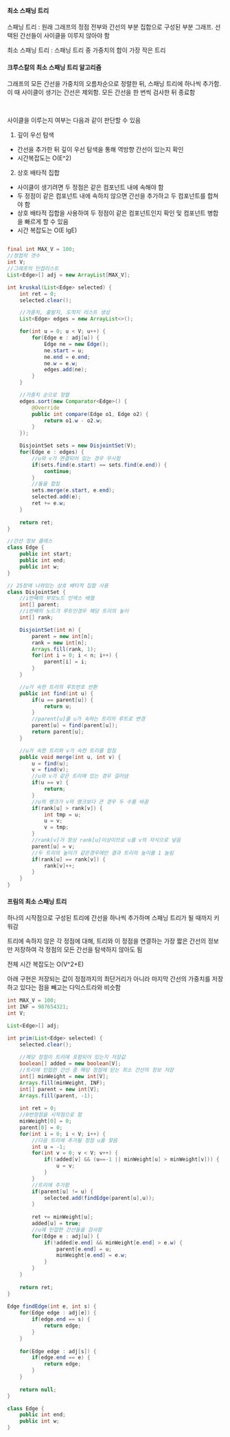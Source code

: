 #### 최소 스패닝 트리
스패닝 트리 : 원래 그래프의 정점 전부와 간선의 부분 집합으로 구성된 부분 그래프. 선택된 간선들이 사이클을 이루지 않아야 함

최소 스패닝 트리 : 스패닝 트리 중 가중치의 합이 가장 작은 트리


#### 크루스칼의 최소 스패닝 트리 알고리즘
그래프의 모든 간선을 가중치의 오름차순으로 정렬한 뒤, 스패닝 트리에 하나씩 추가함. 이 때 사이클이 생기는 간선은 제외함.
모든 간선을 한 번씩 검사한 뒤 종료함

<br>

사이클을 이루는지 여부는 다음과 같이 판단할 수 있음
1. 깊이 우선 탐색
- 간선을 추가한 뒤 깊이 우선 탐색을 통해 역방향 간선이 있는지 확인
- 시간복잡도는 O(E^2)

2. 상호 배타적 집합
- 사이클이 생기려면 두 정점은 같은 컴포넌트 내에 속해야 함 
- 두 정점이 같은 컴포넌트 내에 속하지 않으면 간선을 추가하고 두 컴포넌트를 합쳐야 함
- 상호 배타적 집합을 사용하여 두 정점이 같은 컴포넌트인지 확인 및 컴포넌트 병합을 빠르게 할 수 있음
- 시간 복잡도는 O(E lgE)

```java

final int MAX_V = 100;
//정점의 갯수
int V;
//그래프의 인접리스트
List<Edge>[] adj = new ArrayList[MAX_V];

int kruskal(List<Edge> selected) {
    int ret = 0;
    selected.clear();

    //가중치, 출발지, 도착지 리스트 생성
    List<Edge> edges = new ArrayList<>();

    for(int u = 0; u < V; u++) {
        for(Edge e : adj[u]) {
            Edge ne = new Edge();
            ne.start = u;
            ne.end = e.end;
            ne.w = e.w;
            edges.add(ne);
        }
    }

    //가중치 순으로 정렬
    edges.sort(new Comparator<Edge>() {
        @Override
        public int compare(Edge o1, Edge o2) {
            return o1.w - o2.w;
        }
    });

    DisjointSet sets = new DisjointSet(V);
    for(Edge e : edges) {
        //u와 v가 연결되어 있는 경우 무시함
        if(sets.find(e.start) == sets.find(e.end)) {
            continue;
        }
        //둘을 합침
        sets.merge(e.start, e.end);
        selected.add(e);
        ret += e.w;
    }
    
    return ret;
}

//간선 정보 클래스
class Edge {
    public int start;
    public int end;
    public int w;
}

// 25장에 나와있는 상호 배타적 집합 사용
class DisjointSet {
    //i번째의 부모노드 인덱스 배열
    int[] parent;
    //i번째의 노드가 루트인경우 해당 트리의 높이
    int[] rank;

    DisjointSet(int n) {
        parent = new int[n];
        rank = new int[n];
        Arrays.fill(rank, 1);
        for(int i = 0; i < n; i++) {
            parent[i] = i;
        }
    }

    //u가 속한 트리의 루트번호 반환
    public int find(int u) {
        if(u == parent[u]) {
            return u;
        }
        //parent[u]를 u가 속하는 트리의 루트로 변경
        parent[u] = find(parent[u]);
        return parent[u];
    }

    //u가 속한 트리와 v가 속한 트리를 합침
    public void merge(int u, int v) {
        u = find(u);
        v = find(v);
        //u와 v가 같은 트리에 있는 경우 걸러냄
        if(u == v) {
            return;
        }
        //u의 랭크가 v의 랭크보다 큰 경우 두 수를 바꿈
        if(rank[u] > rank[v]) {
            int tmp = u;
            u = v;
            v = tmp;
        }
        //rank[v]가 항상 rank[u]이상이므로 u를 v의 자식으로 넣음
        parent[u] = v;
        //두 트리의 높이가 같은경우에만 결과 트리의 높이를 1 늘림
        if(rank[u] == rank[v]) {
            rank[v]++;
        }
    }
}
```

#### 프림의 최소 스패닝 트리
하나의 시작점으로 구성된 트리에 간선을 하나씩 추가하며 스패닝 트리가 될 때까지 키워감

트리에 속하지 않은 각 정점에 대해, 트리와 이 정점을 연결하는 가장 짧은 간선의 정보만 저장하여 각 정점의 모든 간선을 탐색하지 않아도 됨

전체 시간 복잡도는 O(V^2+E)

아래 구현은 저장되는 값이 정점까지의 최단거리가 아니라 마지막 간선의 가중치를 저장하고 있다는 점을 빼고는 다익스트라와 비슷함


```java
int MAX_V = 100;
int INF = 987654321;
int V;

List<Edge>[] adj;

int prim(List<Edge> selected) {
    selected.clear();
    
    //해당 정점이 트리에 포함되어 있는지 저장값
    boolean[] added = new boolean[V];
    //트리에 인접한 간선 중 해당 정점에 닫는 최소 간선의 정보 저장
    int[] minWeight = new int[V];
    Arrays.fill(minWeight, INF);
    int[] parent = new int[V];
    Arrays.fill(parent, -1);
    
    int ret = 0;
    //0번정점을 시작점으로 함
    minWeight[0] = 0;
    parent[0] = 0;
    for(int i = 0; i < V; i++) {
        //다음 트리에 추가될 정점 u를 찾음
        int u = -1;
        for(int v = 0; v < V; v++) {
            if(!added[v] && (u==-1 || minWeight[u] > minWeight[v])) {
                u = v;
            }
        }
        //트리에 추가함
        if(parent[u] != u) {
            selected.add(findEdge(parent[u],u));
        }
        
        ret += minWeight[u];
        added[u] = true;
        //u에 인접한 간선들을 검사함
        for(Edge e : adj[u]) {
            if(!added[e.end] && minWeight[e.end] > e.w) {
                parent[e.end] = u;
                minWeight[e.end] = e.w;
            }
        }
    }
    
    return ret;
}
    
Edge findEdge(int e, int s) {
    for(Edge edge : adj[e]) {
        if(edge.end == s) {
            return edge;
        }
    }
    
    for(Edge edge : adj[s]) {
        if(edge.end == e) {
            return edge;
        }
    }
    
    return null;
}

class Edge {
    public int end;
    public int w;
}
```

